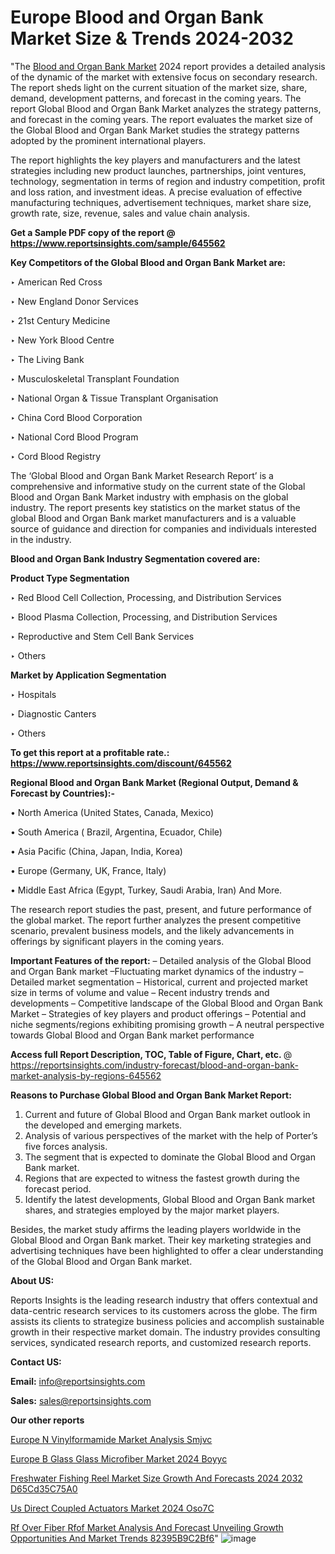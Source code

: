# Europe Blood and Organ Bank Market Size & Trends 2024-2032

 "The <a href=https://www.reportsinsights.com/sample/645562>Blood and Organ Bank Market</a> 2024 report provides a detailed analysis of the dynamic of the market with extensive focus on secondary research. The report sheds light on the current situation of the market size, share, demand, development patterns, and forecast in the coming years. The report Global Blood and Organ Bank Market analyzes the strategy patterns, and forecast in the coming years. The report evaluates the market size of the Global Blood and Organ Bank Market studies the strategy patterns adopted by the prominent international players.

The report highlights the key players and manufacturers and the latest strategies including new product launches, partnerships, joint ventures, technology, segmentation in terms of region and industry competition, profit and loss ration, and investment ideas. A precise evaluation of effective manufacturing techniques, advertisement techniques, market share size, growth rate, size, revenue, sales and value chain analysis.

<strong>Get a Sample PDF copy of the report @ <a href=https://www.reportsinsights.com/sample/645562 style=color:#0000ff;>https://www.reportsinsights.com/sample/645562</a></strong>

<strong>Key Competitors of the Global Blood and Organ Bank Market are:</strong>

‣ American Red Cross

‣ New England Donor Services

‣ 21st Century Medicine

‣ New York Blood Centre

‣ The Living Bank

‣ Musculoskeletal Transplant Foundation

‣ National Organ & Tissue Transplant Organisation

‣ China Cord Blood Corporation

‣ National Cord Blood Program

‣ Cord Blood Registry

The ‘Global Blood and Organ Bank Market Research Report’ is a comprehensive and informative study on the current state of the Global Blood and Organ Bank Market industry with emphasis on the global industry. The report presents key statistics on the market status of the global Blood and Organ Bank market manufacturers and is a valuable source of guidance and direction for companies and individuals interested in the industry.

<strong>Blood and Organ Bank Industry Segmentation covered are:</strong>

<strong>Product Type Segmentation</strong>

‣ Red Blood Cell Collection, Processing, and Distribution Services

‣ Blood Plasma Collection, Processing, and Distribution Services

‣ Reproductive and Stem Cell Bank Services

‣ Others

<strong>Market by Application Segmentation</strong>

‣ Hospitals

‣ Diagnostic Canters

‣ Others

<strong>To get this report at a profitable rate.: <a href=https://www.reportsinsights.com/discount/645562 style=color:#0000ff;>https://www.reportsinsights.com/discount/645562</a></strong>

<strong>Regional Blood and Organ Bank Market (Regional Output, Demand &amp; Forecast by Countries):-</strong>

• North America (United States, Canada, Mexico)

• South America ( Brazil, Argentina, Ecuador, Chile)

• Asia Pacific (China, Japan, India, Korea)

• Europe (Germany, UK, France, Italy)

• Middle East Africa (Egypt, Turkey, Saudi Arabia, Iran) And More.

The research report studies the past, present, and future performance of the global market. The report further analyzes the present competitive scenario, prevalent business models, and the likely advancements in offerings by significant players in the coming years.

<strong>Important Features of the report:</strong>
– Detailed analysis of the Global Blood and Organ Bank market
–Fluctuating market dynamics of the industry
–Detailed market segmentation
– Historical, current and projected market size in terms of volume and value
– Recent industry trends and developments
– Competitive landscape of the Global Blood and Organ Bank Market
– Strategies of key players and product offerings
– Potential and niche segments/regions exhibiting promising growth
– A neutral perspective towards Global Blood and Organ Bank market performance

<strong>Access full Report Description, TOC, Table of Figure, Chart, etc. </strong>@   <a href=https://reportsinsights.com/industry-forecast/blood-and-organ-bank-market-analysis-by-regions-645562 style=color:#0000ff;>https://reportsinsights.com/industry-forecast/blood-and-organ-bank-market-analysis-by-regions-645562</a>

<strong>Reasons to Purchase Global Blood and Organ Bank Market Report:</strong>
1. Current and future of Global Blood and Organ Bank market outlook in the developed and emerging markets.
2. Analysis of various perspectives of the market with the help of Porter’s five forces analysis.
3. The segment that is expected to dominate the Global Blood and Organ Bank market.
4. Regions that are expected to witness the fastest growth during the forecast period.
5. Identify the latest developments, Global Blood and Organ Bank market shares, and strategies employed by the major market players.

Besides, the market study affirms the leading players worldwide in the Global Blood and Organ Bank market. Their key marketing strategies and advertising techniques have been highlighted to offer a clear understanding of the Global Blood and Organ Bank market.

<strong><strong>About US</strong>:</strong>

Reports Insights is the leading research industry that offers contextual and data-centric research services to its customers across the globe. The firm assists its clients to strategize business policies and accomplish sustainable growth in their respective market domain. The industry provides consulting services, syndicated research reports, and customized research reports.

<strong>Contact US:</strong>

<p class=><b>Email:</b> <a href=mailto:info@reportsinsights.com>info@reportsinsights.com</a></p>
<p class=><b>Sales:</b> <a href=mailto:sales@reportsinsights.com>sales@reportsinsights.com</a></p>

<strong>Our other reports</strong>

<a href=https://www.linkedin.com/pulse/europe-n-vinylformamide-market-analysis-smjvc/>Europe N Vinylformamide Market Analysis Smjvc</a>

<a href=https://www.linkedin.com/pulse/europe-b-glass-glass-microfiber-market-2024-boyyc/>Europe B Glass Glass Microfiber Market 2024 Boyyc</a>

<a href=https://medium.com/@ranediksha451/freshwater-fishing-reel-market-size-growth-and-forecasts-2024-2032-d65cd35c75a0>Freshwater Fishing Reel Market Size Growth And Forecasts 2024 2032 D65Cd35C75A0</a>

<a href=https://www.linkedin.com/pulse/us-direct-coupled-actuators-market-2024--oso7c/>Us Direct Coupled Actuators Market 2024  Oso7C</a>

<a href=https://medium.com/@ruchikakadam73/rf-over-fiber-rfof-market-analysis-and-forecast-unveiling-growth-opportunities-and-market-trends-82395b9c2bf6>Rf Over Fiber Rfof Market Analysis And Forecast Unveiling Growth Opportunities And Market Trends 82395B9C2Bf6</a>"
![image](https://github.com/daminid12/RImarketresearch/assets/158430485/4d085cf8-2fa9-4ec1-a140-3fadc784bf55)
